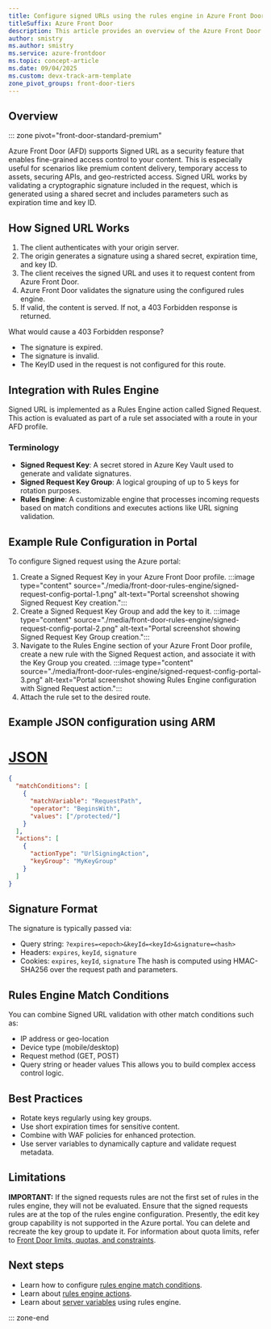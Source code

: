 ```yaml
---
title: Configure signed URLs using the rules engine in Azure Front Door (preview)
titleSuffix: Azure Front Door
description: This article provides an overview of the Azure Front Door signed URL feature.
author: smistry
ms.author: smistry
ms.service: azure-frontdoor
ms.topic: concept-article
ms.date: 09/04/2025
ms.custom: devx-track-arm-template
zone_pivot_groups: front-door-tiers
---
```


## Overview

::: zone pivot="front-door-standard-premium"

Azure Front Door (AFD) supports Signed URL as a security feature that enables fine-grained access control to your content. This is especially useful for scenarios like premium content delivery, temporary access to assets, securing APIs, and geo-restricted access. Signed URL works by validating a cryptographic signature included in the request, which is generated using a shared secret and includes parameters such as expiration time and key ID.

## How Signed URL Works

1. The client authenticates with your origin server.
2. The origin generates a signature using a shared secret, expiration time, and key ID.
3. The client receives the signed URL and uses it to request content from Azure Front Door.
4. Azure Front Door validates the signature using the configured rules engine.
5. If valid, the content is served. If not, a 403 Forbidden response is returned.

What would cause a 403 Forbidden response?

* The signature is expired.
* The signature is invalid.
* The KeyID used in the request is not configured for this route.

## Integration with Rules Engine

 Signed URL is implemented as a Rules Engine action called Signed Request. This action is evaluated as part of a rule set associated with a route in your AFD profile.

### Terminology

* **Signed Request Key**: A secret stored in Azure Key Vault used to generate and validate signatures.
* **Signed Request Key Group**: A logical grouping of up to 5 keys for rotation purposes.
* **Rules Engine**: A customizable engine that processes incoming requests based on match conditions and executes actions like URL signing validation.

## Example Rule Configuration in Portal

To configure Signed request using the Azure portal:

1. Create a Signed Request Key in your Azure Front Door profile.
:::image type="content" source="./media/front-door-rules-engine/signed-request-config-portal-1.png" alt-text="Portal screenshot showing Signed Request Key creation.":::
2. Create a Signed Request Key Group and add the key to it.
:::image type="content" source="./media/front-door-rules-engine/signed-request-config-portal-2.png" alt-text="Portal screenshot showing Signed Request Key Group creation.":::
3. Navigate to the Rules Engine section of your Azure Front Door profile, create a new rule with the Signed Request action, and associate it with the Key Group you created.
:::image type="content" source="./media/front-door-rules-engine/signed-request-config-portal-3.png" alt-text="Portal screenshot showing Rules Engine configuration with Signed Request action.":::
4. Attach the rule set to the desired route.

## Example JSON configuration using ARM

# [JSON](#tab/json)

```json
{
  "matchConditions": [
    {
      "matchVariable": "RequestPath",
      "operator": "BeginsWith",
      "values": ["/protected/"]
    }
  ],
  "actions": [
    {
      "actionType": "UrlSigningAction",
      "keyGroup": "MyKeyGroup"
    }
  ]
}
```

## Signature Format

The signature is typically passed via:

* Query string: `?expires=<epoch>&keyId=<keyId>&signature=<hash>`
* Headers: `expires`, `keyId`, `signature`
* Cookies: `expires`, `keyId`, `signature`
The hash is computed using HMAC-SHA256 over the request path and parameters.

## Rules Engine Match Conditions

You can combine Signed URL validation with other match conditions such as:

* IP address or geo-location
* Device type (mobile/desktop)
* Request method (GET, POST)
* Query string or header values
This allows you to build complex access control logic.

## Best Practices

* Rotate keys regularly using key groups.
* Use short expiration times for sensitive content.
* Combine with WAF policies for enhanced protection.
* Use server variables to dynamically capture and validate request metadata.

## Limitations
**IMPORTANT:** If the signed requests rules are not the first set of rules in the rules engine, they will not be evaluated. Ensure that the signed requests rules are at the top of the rules engine configuration.
Presently, the edit key group capability is not supported in the Azure portal. You can delete and recreate the key group to update it.
For information about quota limits, refer to [Front Door limits, quotas, and constraints](../azure-resource-manager/management/azure-subscription-service-limits.md#azure-front-door-standard-and-premium-service-limits).

## Next steps

* Learn how to configure [rules engine match conditions](rules-match-conditions.md).
* Learn about [rules engine actions](front-door-rules-engine-actions.md).
* Learn about [server variables](front-door-server-variables.md) using rules engine.

::: zone-end
